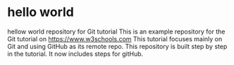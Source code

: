 # hello world
hellow world repository for Git tutorial
This is an example repository for the Git tutorial on https://www.w3schools.com
This tutorial focuses mainly on Git and using GitHub as its remote repo.
This repository is built step by step in the tutorial.
It now includes steps for gitHub.
